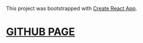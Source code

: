 This project was bootstrapped with [Create React App](https://github.com/facebook/create-react-app).

<a href="https://alexm4rt1n.github.io/first-react-app-tinvio-build/index.html"><h1>GITHUB PAGE</h1></a>
